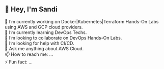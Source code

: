 👋 Hey, I'm Sandi
---------------------
🔭 I’m currently working on Docker|Kubernetes|Terraform Hands-On Labs using AWS and GCP cloud providers.<br>
🌱 I’m currently learning DevOps Techs.<br>
👯 I’m looking to collaborate on DevOps Hands-On Labs.<br>
🤔 I’m looking for help with CI/CD.<br>
💬 Ask me anything about AWS Cloud.<br>
📫 How to reach me: ...<br>
⚡ Fun fact: ...<br>

